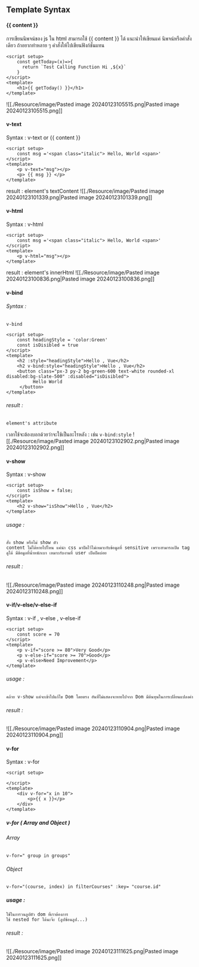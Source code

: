 ## **Template Syntax** 

#### {{ content }}
การเขียนนิพจน์ของ js ใน html สามารถใช้ {{ content }} ได้
แนะนำให้เขียนแค่ นิพจน์หรือคำสั่งเดียว ถ้าอยากทำหลาย ๆ คำสั่งให้ไปเขียนฟังก์ชั่นแทน
```
<script setup>
	const getToday=(x)=>{
	  return `Test Calling Function Hi ,${x}`
	}
</script>
<template>
	<h1>{{ getToday() }}</h1>
</template>
```
![[./Resource/image/Pasted image 20240123105515.png|Pasted image 20240123105515.png]]
#### v-text
Syntax : v-text or {{ content }}
```
<script setup>
	const msg ='<span class="italic"> Hello, World <span>'
</script>
<template>
	<p v-text="msg"></p>
	<p> {{ msg }} </p>
</template>
```

result : element's textContent
![[./Resource/image/Pasted image 20240123101339.png|Pasted image 20240123101339.png]]

#### v-html
Syntax : v-html
```
<script setup>
	const msg ='<span class="italic"> Hello, World <span>'
</script>
<template>
	<p v-html="msg"></p>
</template>
```
result : element's innerHtml
![[./Resource/image/Pasted image 20240123100836.png|Pasted image 20240123100836.png]]

#### v-bind
###### Syntax : 
	v-bind
```
<script setup>
	const headingStyle = 'color:Green'
	const isDisibled = true
</script>
<template>
	<h2 :style="headingStyle">Hello , Vue</h2>
    <h2 v-bind:style="headingStyle">Hello , Vue</h2>
    <button class="px-3 py-2 bg-green-600 text-white rounded-xl disabled:bg-slate-500" :disabled="isDisibled">
          Hello World
     </button>
</template>
```
###### result : 
	element's attribute 
เวลาใช้จะต้องบอกด้วยว่าจะใช้เป็นอะไรหลัง : เช่น `v-bind:style`
![[./Resource/image/Pasted image 20240123102902.png|Pasted image 20240123102902.png]]

#### v-show
Syntax : v-show
```
<script setup>
	const isShow = false;
</script>
<template>
	<h2 v-show="isShow">Hello , Vue</h2>
</template>
```
###### usage : 
	สั่ง show หรือไม่ show ตัว 
	content ไม่ได้หายไปไหน แค่นำ css มาปิดไว้ไม่เหมาะกับข้อมูลที่ sensitive เพราะสามารถเปิด tag ดูได้ มีข้อมูลที่น้ำหนักเบา เหมาะกับงานที่ user เปิดปิดบ่อย
###### result : 
![[./Resource/image/Pasted image 20240123110248.png|Pasted image 20240123110248.png]]


#### v-if/v-else/v-else-if
Syntax : v-if , v-else , v-else-if
```
<script setup>
	const score = 70
</script>
<template>
	<p v-if="score >= 80">Very Good</p>
    <p v-else-if="score >= 70">Good</p>
    <p v-else>Need Improvement</p>
</template>
```
###### usage : 
	คล้าย v-show แต่จะเข้าไปแก้ไข Dom โดยตรง อันที่ไม่แสดงจะหายไปจาก Dom มีต้นทุนในการเปลี่ยนแปลงค่า
###### result :
![[./Resource/image/Pasted image 20240123110904.png|Pasted image 20240123110904.png]]

#### v-for
Syntax : v-for
```
<script setup>
	
</script>
<template>
	<div v-for="x in 10">
		<p>{{ x }}</p>
    </div>
</template>
```
##### v-for ( Array and Object )
###### Array
	v-for=" group in groups"
###### Object
	v-for="(course, index) in filterCourses" :key= "course.id"
##### usage : 
	ใช้ในการวนลูปตัว dom ที่เราต้องการ
	ใช้ nested for ได้นะจ๊ะ (ลูปซ้อนลูป...)
###### result :
![[./Resource/image/Pasted image 20240123111625.png|Pasted image 20240123111625.png]]

